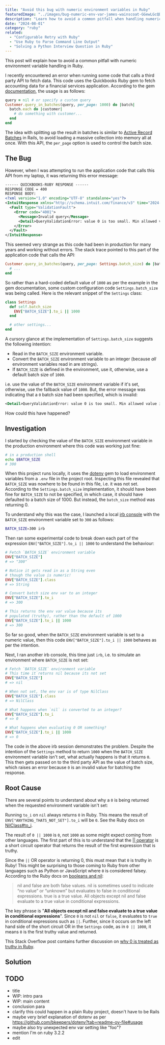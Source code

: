 ```yaml
---
title: "Avoid this bug with numeric environment variables in Ruby"
featuredImage: "../images/bug-numeric-env-var-james-wainscoat-GGewLGcQD-I-unsplash.jpg"
description: "Learn how to avoid a common pitfall when handling numeric environment variables in Ruby, safeguarding against unexpected behavior even when values are unset or unexpected."
date: "2024-08-01"
category: "ruby"
related:
  - "Configurable Retry with Ruby"
  - "Use Ruby to Parse Command Line Output"
  - "Solving a Python Interview Question in Ruby"
---
```


This post will explain how to avoid a common pitfall with numeric environment variable handling in Ruby.

I recently encountered an error when running some code that calls a third party API to fetch data. This code uses the Quickbooks Ruby gem to fetch accounting data for a financial services application. According to the gem [documentation](https://github.com/ruckus/quickbooks-ruby?tab=readme-ov-file#querying-in-batches), the usage is as follows:

```ruby
query = nil # or specify a custom query
Customer.query_in_batches(query, per_page: 1000) do |batch|
  batch.each do |customer|
    # do something with customer...
  end
end
```

The idea with splitting up the result in batches is similar to [Active Record Batches](https://api.rubyonrails.org/classes/ActiveRecord/Batches.html) in Rails, to avoid loading a massive collection into memory all at once. With this API, the `per_page` option is used to control the batch size.

## The Bug

However, when I was attempting to run the application code that calls this API from my laptop, it was returning this error message:

```xml
------ QUICKBOOKS-RUBY RESPONSE ------
RESPONSE CODE = 400
RESPONSE BODY:
<?xml version="1.0" encoding="UTF-8" standalone="yes"?>
<IntuitResponse xmlns="http://schema.intuit.com/finance/v3" time="2024-07-22T12:17:49">
  <Fault type="ValidationFault">
    <Error code="4001">
      <Message>Invalid query</Message>
      <Detail>QueryValidationError: value 0 is too small. Min allowed value is 1</Detail>
    </Error>
  </Fault>
</IntuitResponse>
```

This seemed very strange as this code had been in production for many years and working without errors. The stack trace pointed to this part of the application code that calls the API:

```ruby
Customer.query_in_batches(query, per_page: Settings.batch_size) do |batch|
  # ...
end
```

So rather than a hard-coded default value of `1000` as per the example in the gem documentation, some custom configuration code `Settings.batch_size` was being called. Here is the relevant snippet of the `Settings` class:

```ruby
class Settings
  def self.batch_size
    ENV["BATCH_SIZE"].to_i || 1000
  end

  # other settings...
end
```

A cursory glance at the implementation of `Settings.batch_size` suggests the following intention:

* Read in the `BATCH_SIZE` environment variable.
* Convert the `BATCH_SIZE` environment variable to an integer (because *all* environment variables read in are strings).
* If `BATCH_SIZE` is defined in the environment, use it, otherwise, use a default batch size of `1000`.

i.e. use the value of the `BATCH_SIZE` environment variable if it's set, otherwise, use the fallback value of `1000`. But, the error message was indicating that a `0` batch size had been specified, which is invalid:

```xml
<Detail>QueryValidationError: value 0 is too small. Min allowed value is 1</Detail>
```

How could this have happened?

## Investigation

I started by checking the value of the `BATCH_SIZE` environment variable in the production environment where this code was working just fine:

```bash
# in a production shell
echo $BATCH_SIZE
# 300
```

When this project runs locally, it uses the [dotenv](https://github.com/bkeepers/dotenv) gem to load environment variables from a `.env` file in the project root. Inspecting this file revealed that `BATCH_SIZE` was nowhere to be found in this file, i.e. it was not set. According to the `Settings.batch_size` implementation, it should have been fine for `BATCH_SIZE` to not be specified, in which case, it should have defaulted to a batch size of 1000. But instead, the `batch_size` method was returning 0.

To understand why this was the case, I launched a local [irb console](https://rubyreferences.github.io/rubyref/intro/irb.html) with the `BATCH_SIZE` environment variable set to `300` as follows:

```bash
BATCH_SIZE=300 irb
```

Then ran some experimental code to break down each part of the expression `ENV["BATCH_SIZE"].to_i || 1000` to understand the behaviour:

```ruby
# Fetch `BATCH_SIZE` environment variable
ENV["BATCH_SIZE"]
# => "300"

# Notice it gets read in as a String even
# though the value is numeric!
ENV["BATCH_SIZE"].class
# => String

# Convert batch size env var to an integer
ENV["BATCH_SIZE"].to_i
# => 300

# This returns the env var value because its
# populated (truthy), rather than the default of 1000
ENV["BATCH_SIZE"].to_i || 1000
# => 300
```

So far so good, when the `BATCH_SIZE` environment variable is set to a numeric value, then this code `ENV["BATCH_SIZE"].to_i || 1000` behaves as per the intention.

Next, I ran another irb console, this time just `irb`, i.e. to simulate an environment where `BATCH_SIZE` is not set:

```ruby
# Fetch `BATCH_SIZE` environment variable
# This time it returns nil because its not set
ENV["BATCH_SIZE"]
# => nil

# When not set, the env var is of type NilClass
ENV["BATCH_SIZE"].class
# => NilClass

# What happens when `nil` is converted to an integer?
ENV["BATCH_SIZE"].to_i
# => 0

# What happens when evaluating 0 OR something?
ENV["BATCH_SIZE"].to_i || 1000
# => 0
```

The code in the above irb session demonstrates the problem. Despite the intention of the `Settings` method to return `1000` when the `BATCH_SIZE` environment variable isn't set, what actually happens is that it returns `0`. This then gets passed on to the third party API as the value of batch size, which raises an error because `0` is an invalid value for batching the response.

## Root Cause

There are several points to understand about why a `0` is being returned when the requested environment variable isn't set:

Running `to_i` on `nil` always returns `0` in Ruby. This means the result of `ENV["ANYTHING_THATS_NOT_SET"].to_i` will be `0`. See the Ruby docs on [NilClass#to_i](https://docs.ruby-lang.org/en/3.2/NilClass.html#method-i-to_i).

The result of `0 || 1000` is `0`, not `1000` as some might expect coming from other languages. The first part of this is to understand that the [|| operator](https://docs.ruby-lang.org/en/master/syntax/operators_rdoc.html#label-7C-7C-2C+or) is a short circuit operator that returns the result of the first expression that is truthy.

Since the `||` OR operator is returning 0, this must mean that `0` is truthy in Ruby! This might be surprising to those coming to Ruby from other languages such as Python or JavaScript where `0` is considered falsey. According to the Ruby docs on [booleans and nil](https://ruby-doc.org/core-2.2.3/doc/syntax/literals_rdoc.html#label-Booleans+and+nil):

> nil and false are both false values. nil is sometimes used to indicate “no value” or “unknown” but evaluates to false in conditional expressions. true is a true value. All objects except nil and false evaluate to a true value in conditional expressions.

The key phrase is "**All objects except nil and false evaluate to a true value in conditional expressions**". Since `0` is not `nil` or `false`, it evaluates to `true` in conditional expressions such as `||`. Further, since it occurs on the left hand side of the short circuit OR in the `Settings` code, as in `0 || 1000`, it means `0` is the first truthy value and returned.

<aside class="markdown-aside">
This Stack Overflow post contains further discussion on <a class="markdown-link" href="https://stackoverflow.com/questions/10387515/why-treat-0-as-true-in-ruby">why 0 is treated as truthy in Ruby</a>.
</aside>

## Solution



## TODO
* title
* WIP: intro para
* WIP: main content
* conclusion para
* clarify this could happen in a plain Ruby project, doesn't have to be Rails
* maybe very brief explanation of dotenv as per https://github.com/bkeepers/dotenv?tab=readme-ov-file#usage
* maybe also try unexpected env var setting like "foo"?
* mention I'm on ruby 3.2.2
* edit
